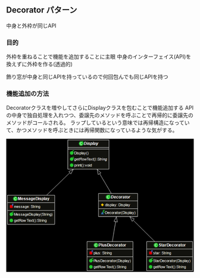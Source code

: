## Decorator パターン
中身と外枠が同じAPI

### 目的
外枠を重ねることで機能を追加することに主眼
中身のインターフェイス(API)を換えずに外枠を作る(透過的)

飾り窓が中身と同じAPIを持っているので何回包んでも同じAPIを持つ

### 機能追加の方法
Decoratorクラスを増やしてさらにDisplayクラスを包むことで機能追加する
APIの中身で独自処理を入れつつ、委譲先のメソッドを呼ぶことで再帰的に委譲先のメソッドがコールされる。
ラップしているという意味では再帰構造になっていて、かつメソッドを呼ぶときには再帰関数になっているような気がする。


![dia](https://github.com/keikohi/design-patterns/blob/master/src/decorator/abst/dia.png)
